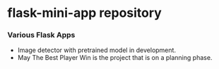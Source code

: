 # flask-mini-app repository
### Various Flask Apps 
- Image detector with pretrained model in development.
- May The Best Player Win is the project that is on a planning phase. 
